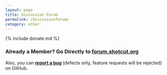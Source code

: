 ```yaml
---
layout: page
title: Discussion Forum
permalink: /discussionforum/
category: other
---
```

{% include donate.md %}

### Already a Member? Go Directly to [forum.shotcut.org](https://forum.shotcut.org/)

Also, you can **[report a bug](https://github.com/mltframework/shotcut/issues)**
(defects only, feature requests will be rejected) on GitHub.
